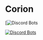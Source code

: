 # Corion

[![Discord Bots](https://discordapp.com/api/guilds/654664596732248074/embed.png)

[![Discord Bots](https://discordbots.org/api/widget/567361492287094784.svg)](https://discordbots.org/bot/567361492287094784)

